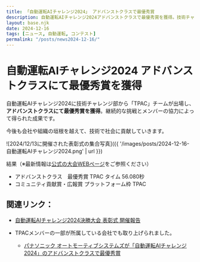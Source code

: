 ```yaml
---
title: 「自動運転AIチャレンジ2024」 アドバンストクラスで最優秀賞
description: 自動運転AIチャレンジ2024アドバンストクラスで最優秀賞を獲得。技術チャレンジ部の継続的な挑戦と協力による成果を報告します。
layout: base.njk
date: 2024-12-16
tags: [ニュース, 自動運転, コンテスト]
permalink: "/posts/news2024-12-16/"
---
```


# 自動運転AIチャレンジ2024 アドバンストクラスにて最優秀賞を獲得

自動運転AIチャレンジ2024に技術チャレンジ部から「TPAC」チームが出場し、**アドバンストクラスにて最優秀賞を獲得**。継続的な挑戦とメンバーの協力によって得られた成果です。

今後も会社や組織の垣根を越えて、技術で社会に貢献していきます。

![2024/12/13に開催された表彰式の集合写真]({{ '/images/posts/2024-12-16-自動運転AIチャレンジ2024.png' | url }})

結果（※最新情報は[公式の大会WEBページ](https://www.jsae.or.jp/jaaic/2024ver/result/)をご参照ください）

- アドバンストクラス　最優秀賞 TPAC タイム 56.080秒
- コミュニティ貢献賞・広報賞 プラットフォーム枠 TPAC

## 関連リンク：

- [自動運転AIチャレンジ2024決勝大会 表彰式 開催報告](https://www.jsae.or.jp/press/detail/2452/)

- TPACメンバーの一部が所属している会社でも取り上げられました。
    - [パナソニック オートモーティブシステムズが「自動運転AIチャレンジ2024」のアドバンストクラスで最優秀賞](https://news.panasonic.com/jp/topics/206051)